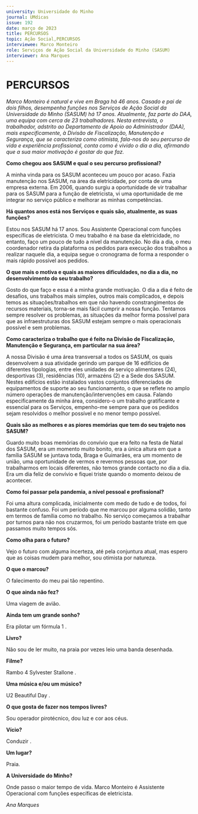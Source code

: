 ```yaml
---
university: Universidade do Minho
journal: UMdicas 
issue: 192
date: março de 2023
title: PERCURSOS
topic: Ação Social,PERCURSOS
interviewee: Marco Monteiro
role: Serviços de Ação Social da Universidade do Minho (SASUM)
interviewer: Ana Marques
---
```


# PERCURSOS

*Marco Monteiro é natural e vive em Braga há 46 anos. Casado e pai de dois filhos, desempenha funções nos Serviços de Ação Social da Universidade do Minho (SASUM) há 17 anos. Atualmente, faz parte do DAA, uma equipa com cerca de 23 trabalhadores. Nesta entrevista, o trabalhador, adstrito ao Departamento de Apoio ao Administrador (DAA), mais especificamente, à Divisão de Fiscalização, Manutenção e Segurança, que se caracteriza como otimista, fala-nos do seu percurso de vida e experiência profissional, conta como é vivido o dia a dia, afirmando que a sua maior motivação é gostar do que faz.*

**Como chegou aos SASUM e qual o seu percurso profissional?**

A minha vinda para os SASUM aconteceu um pouco por acaso.
Fazia manutenção nos SASUM, na área da eletricidade, por conta de uma empresa externa.
Em 2006, quando surgiu a oportunidade de vir trabalhar para os SASUM para a função de eletricista, vi uma oportunidade de me integrar no serviço público e melhorar as minhas competências.


**Há quantos anos está nos Serviços e quais são, atualmente, as suas funções?**

Estou nos SASUM há 17 anos.
Sou Assistente Operacional com funções específicas de eletricista.
O meu trabalho é na base da eletricidade, no entanto, faço um pouco de tudo a nível da manutenção.
No dia a dia, o meu coordenador retira da plataforma os pedidos para execução dos trabalhos a realizar naquele dia, a equipa segue o cronograma de forma a responder o mais rápido possível aos pedidos.

**O que mais o motiva e quais as maiores dificuldades, no dia a dia, no desenvolvimento do seu trabalho?**

Gosto do que faço e essa é a minha grande motivação.
O dia a dia é feito de desafios, uns trabalhos mais simples, outros mais complicados, e depois temos as situações/trabalhos em que não havendo constrangimentos de recursos materiais, torna-se mais fácil cumprir a nossa função.
Tentamos sempre resolver os problemas, as situações da melhor forma possível para que as infraestruturas dos SASUM estejam sempre o mais operacionais possível e sem problemas.

**Como caracteriza o trabalho que é feito na Divisão de Fiscalização, Manutenção e Segurança, em particular na sua área?**

A nossa Divisão é uma área transversal a todos os SASUM, os quais desenvolvem a sua atividade gerindo um parque de 16 edifícios de diferentes tipologias, entre eles unidades de serviço alimentares (24), desportivas (3), residências (10), armazéns (2) e a Sede dos SASUM.
Nestes edifícios estão instalados vastos conjuntos diferenciados de equipamentos de suporte ao seu funcionamento, o que se reflete no amplo número operações de manutenção/intervenções em causa.
Falando especificamente da minha área, considero-o um trabalho gratificante e essencial para os Serviços, empenho-me sempre para que os pedidos sejam resolvidos o melhor possível e no menor tempo possível.

**Quais são as melhores e as piores memórias que tem do seu trajeto nos SASUM?**

Guardo muito boas memórias do convívio que era feito na festa de Natal dos SASUM, era um momento muito bonito, era a única altura em que a família SASUM se juntava toda, Braga e Guimarães, era um momento de união, uma oportunidade de vermos e revermos pessoas que, por trabalharmos em locais diferentes, não temos grande contacto no dia a dia.
Era um dia feliz de convívio e fiquei triste quando o momento deixou de acontecer.

**Como foi passar pela pandemia, a nível pessoal e profissional?**

Foi uma altura complicada, inicialmente com medo de tudo e de todos, foi bastante confuso.
Foi um período que me marcou por alguma solidão, tanto em termos de família como no trabalho.
No serviço começamos a trabalhar por turnos para não nos cruzarmos, foi um período bastante triste em que passamos muito tempos sós.

**Como olha para o futuro?**

Vejo o futuro com alguma incerteza, até pela conjuntura atual, mas espero que as coisas mudem para melhor, sou otimista por natureza.

**O que o marcou?**

O falecimento do meu pai tão repentino.

**O que ainda não fez?**

Uma viagem de avião.

**Ainda tem um grande sonho?**

Era pilotar um fórmula 1 .


**Livro?**

Não sou de ler muito, na praia por vezes leio uma banda desenhada.



**Filme?**

Rambo 4 Sylvester Stallone .


**Uma música e/ou um músico?**

U2 Beautiful Day .

**O que gosta de fazer nos tempos livres?**

Sou operador pirotécnico, dou luz e cor aos céus.

**Vício?**

Conduzir .

**Um lugar?**

Praia.

**A Universidade do Minho?**

Onde passo o maior tempo de vida.
Marco Monteiro é Assistente Operacional com funções específicas de eletricista.

*Ana Marques*